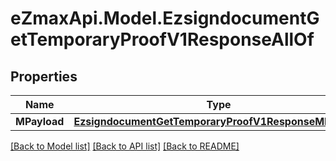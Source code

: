 
# eZmaxApi.Model.EzsigndocumentGetTemporaryProofV1ResponseAllOf

## Properties

Name | Type | Description | Notes
------------ | ------------- | ------------- | -------------
**MPayload** | [**EzsigndocumentGetTemporaryProofV1ResponseMPayload**](EzsigndocumentGetTemporaryProofV1ResponseMPayload.md) |  | 

[[Back to Model list]](../README.md#documentation-for-models)
[[Back to API list]](../README.md#documentation-for-api-endpoints)
[[Back to README]](../README.md)


